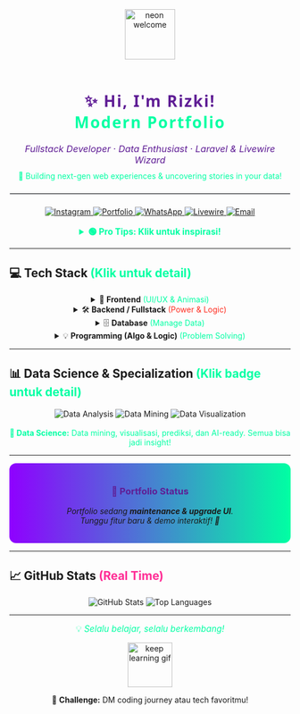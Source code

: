 <!--
Theme: Ultra Modern Neon Interactive
Features: Centered Layout, Neon Gradient, Animated Badges, Responsive, Playful Tips, Minimalist Feel
-->

<div align="center">

  <img src="https://media.giphy.com/media/l0MYt5jPR6QX5pnqM/giphy.gif" alt="neon welcome" width="90" style="margin-bottom:16px;" />

  <h1 style="font-family: 'Segoe UI', Verdana, sans-serif; font-weight: 900; color: #5F1D95; letter-spacing: 2px;">
    ✨ Hi, I'm Rizki! <br> <span style="color:#00FFA3;">Modern Portfolio</span>
  </h1>

  <div style="font-size: 1.18em; color: #5F1D95; margin-bottom: 10px;">
    <i>
      Fullstack Developer · Data Enthusiast · Laravel & Livewire Wizard
    </i>
  </div>

  <div style="font-size: 1em; color: #00FFA3; margin-bottom: 8px;">
    🚀 Building next-gen web experiences & uncovering stories in your data!
  </div>

  <hr style="border: 1px solid #e5e7eb; margin: 22px 0;"/>

  <!-- Neon Social Badges -->
  <div>
    <a href="https://www.instagram.com/ryurizkinovii?igsh=NmtmNHhvaDNlcjNr" target="_blank">
      <img src="https://img.shields.io/badge/Instagram-FF2D95?style=for-the-badge&logo=instagram&logoColor=white" alt="Instagram"/>
    </a>
    <a href="https://sites.google.com/view/portofolio-rizkiardi/" target="_blank">
      <img src="https://img.shields.io/badge/Portfolio-0099FF?style=for-the-badge&logo=google-chrome&logoColor=white" alt="Portfolio"/>
    </a>
    <a href="https://wa.me/message/TSYJ5QPWJWOOM1" target="_blank">
      <img src="https://img.shields.io/badge/WhatsApp-00FFA3?style=for-the-badge&logo=whatsapp&logoColor=white" alt="WhatsApp"/>
    </a>
    <a href="https://laravel-livewire.com/" target="_blank">
      <img src="https://img.shields.io/badge/Livewire-5F1D95?style=for-the-badge&logo=livewire&logoColor=white" alt="Livewire"/>
    </a>
    <a href="mailto:your.email@example.com" target="_blank">
      <img src="https://img.shields.io/badge/Email-FF2D20?style=for-the-badge&logo=gmail&logoColor=white" alt="Email"/>
    </a>
  </div>

  <br />

  <!-- Modern Neon Tips -->
  <details>
    <summary style="color:#00FFA3; font-size:1.1em;"><b>🟢 Pro Tips: Klik untuk inspirasi!</b></summary>
    <ul align="left" style="list-style: none; margin: 0; padding: 0;">
      <li>🌟 Klik badge untuk connect & explore!</li>
      <li>🚦 Coba dropdown stack di bawah untuk lihat skill detail!</li>
      <li>🪄 Livewire: Laravel jadi real-time & fun!</li>
      <li>📊 Data Science: visualisasi, mining, AI-ready!</li>
      <li>🎯 Challenge: Kirim project favoritmu via DM!</li>
    </ul>
  </details>

</div>

---

## 💻 Tech Stack <span style="color:#00FFA3;">(Klik untuk detail)</span>

<div align="center">

<details>
  <summary>🌈 <b>Frontend</b> <span style="color:#00FFA3;">(UI/UX & Animasi)</span></summary>
  <div>
    <img src="https://img.shields.io/badge/HTML5-FF914D?style=for-the-badge&logo=html5&logoColor=white" alt="HTML5"/>
    <img src="https://img.shields.io/badge/CSS3-008AFF?style=for-the-badge&logo=css3&logoColor=white" alt="CSS3"/>
    <img src="https://img.shields.io/badge/Bootstrap-8F00FF?style=for-the-badge&logo=bootstrap&logoColor=white" alt="Bootstrap"/>
    <img src="https://img.shields.io/badge/Tailwind%20CSS-00FFA3?style=for-the-badge&logo=tailwind-css&logoColor=white" alt="Tailwind"/>
    <img src="https://img.shields.io/badge/React-00B3FF?style=for-the-badge&logo=react&logoColor=black" alt="React"/>
  </div>
</details>

<details>
  <summary>🛠️ <b>Backend / Fullstack</b> <span style="color:#FF2D20;">(Power & Logic)</span></summary>
  <div>
    <img src="https://img.shields.io/badge/PHP-777BB4?style=for-the-badge&logo=php&logoColor=white" alt="PHP"/>
    <img src="https://img.shields.io/badge/Laravel-FF2D20?style=for-the-badge&logo=laravel&logoColor=white" alt="Laravel"/>
    <img src="https://img.shields.io/badge/Livewire-5F1D95?style=for-the-badge&logo=livewire&logoColor=white" alt="Livewire"/>
    <img src="https://img.shields.io/badge/Java-007396?style=for-the-badge&logo=java&logoColor=white" alt="Java"/>
    <img src="https://img.shields.io/badge/Django-092E20?style=for-the-badge&logo=django&logoColor=white" alt="Django"/>
    <img src="https://img.shields.io/badge/Rust-000000?style=for-the-badge&logo=rust&logoColor=white" alt="Rust"/>
  </div>
</details>

<details>
  <summary>🗄️ <b>Database</b> <span style="color:#00FFA3;">(Manage Data)</span></summary>
  <div>
    <img src="https://img.shields.io/badge/MySQL-4479A1?style=for-the-badge&logo=mysql&logoColor=white" alt="MySQL"/>
    <img src="https://img.shields.io/badge/SQL-003B57?style=for-the-badge&logo=sqlite&logoColor=white" alt="SQL"/>
  </div>
</details>

<details>
  <summary>💡 <b>Programming (Algo & Logic)</b> <span style="color:#00FFA3;">(Problem Solving)</span></summary>
  <div>
    <img src="https://img.shields.io/badge/C++-00599C?style=for-the-badge&logo=cplusplus&logoColor=white" alt="C++"/>
    <img src="https://img.shields.io/badge/Java%20NetBeans-007396?style=for-the-badge&logo=netbeans&logoColor=white" alt="Java NetBeans"/>
  </div>
</details>

</div>

---

## 📊 Data Science & Specialization <span style="color:#00FFA3;">(Klik badge untuk detail)</span>

<div align="center">
  <img src="https://img.shields.io/badge/Data%20Analysis-8F00FF?style=for-the-badge&logo=datacamp&logoColor=white" alt="Data Analysis"/>
  <img src="https://img.shields.io/badge/Data%20Mining-FF914D?style=for-the-badge&logo=scikitlearn&logoColor=white" alt="Data Mining"/>
  <img src="https://img.shields.io/badge/Data%20Visualization-00FFA3?style=for-the-badge&logo=plotly&logoColor=white" alt="Data Visualization"/>
</div>
<br>
<div align="center" style="font-size:1em;color:#00FFA3;">
  <b>🔬 Data Science:</b> Data mining, visualisasi, prediksi, dan AI-ready. Semua bisa jadi insight!
</div>

---

<div align="center" style="background: linear-gradient(90deg, #8F00FF 0%, #00FFA3 100%); border-radius: 12px; padding: 18px; margin: 10px 0;">
  <h3 style="color:#5F1D95;">🌟 Portfolio Status</h3>
  <p><i>Portfolio sedang <b>maintenance & upgrade UI</b>.<br>
  Tunggu fitur baru & demo interaktif! 🚧</i></p>
</div>

---

## 📈 GitHub Stats <span style="color:#FF2D95;">(Real Time)</span>

<div align="center">
  <img src="https://github-readme-stats.vercel.app/api?username=ryuarnovi&show_icons=true&theme=radical" alt="GitHub Stats"/>
  <img src="https://github-readme-stats.vercel.app/api/top-langs/?username=ryuarnovi&layout=compact&theme=radical" alt="Top Languages"/>
</div>

---

<div align="center" style="margin-bottom:16px;">
  <p style="font-size:1.1em;color:#00FFA3;">💡 <i>Selalu belajar, selalu berkembang!</i></p>
  <img src="https://media.giphy.com/media/3oKIPwoeGErMmaI43C/giphy.gif" width="80" alt="keep learning gif"/>
  <p>📣 <b>Challenge:</b> DM coding journey atau tech favoritmu!</p>
</div>

<!--
  🟢 Tips:
  - Klik badge sosial untuk kontak cepat!
  - Klik dropdown stack untuk info skill detail.
  - Livewire = Laravel yang interaktif!
  - Explore project & portfolio, dapatkan inspirasi!
  - Follow atau DM untuk collab!
  - Kirim project atau code snippet favoritmu!
  - Theme: Ultra Modern Neon, minimalist, animated badges, neon gradient, centered layout.
-->
